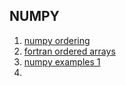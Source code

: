 NUMPY
---------
1. [numpy ordering](https://gist.github.com/durden/9548281)
1. [fortran ordered arrays](http://stackoverflow.com/questions/22385801/best-practices-with-reading-and-operating-on-fortran-ordered-arrays-with-numpy)
1. [numpy examples 1](http://www.scipy-lectures.org/intro/numpy/numpy.html)
1. 